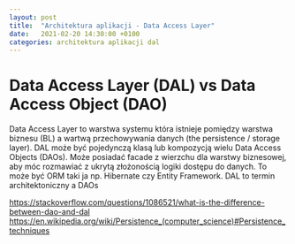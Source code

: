 ```yaml
---
layout: post
title:  "Architektura aplikacji - Data Access Layer"
date:   2021-02-20 14:30:00 +0100
categories: architektura aplikacji dal
---
```


# Data Access Layer (DAL) vs Data Access Object (DAO)
Data Access Layer to warstwa systemu która istnieje pomiędzy warstwa biznesu (BL) a wartwą przechowywania danych (the persistence / storage layer). DAL może być pojedynczą klasą lub kompozycją wielu Data Access Objects (DAOs). Może posiadać facade z wierzchu dla warstwy biznesowej, aby móc rozmawiać z ukrytą złożonością logiki dostępu do danych. To może być ORM taki ja np. Hibernate czy Entity Framework.
DAL to termin architektoniczny a DAOs 

https://stackoverflow.com/questions/1086521/what-is-the-difference-between-dao-and-dal
https://en.wikipedia.org/wiki/Persistence_(computer_science)#Persistence_techniques